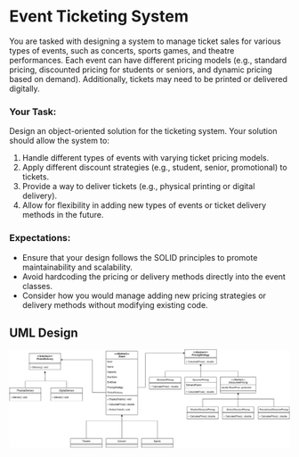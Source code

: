 # Event Ticketing System

You are tasked with designing a system to manage ticket sales for various types of events, such as concerts, sports games, and theatre performances. Each event can have different pricing models (e.g., standard pricing, discounted pricing for students or seniors, and dynamic pricing based on demand). Additionally, tickets may need to be printed or delivered digitally.

### Your Task:

Design an object-oriented solution for the ticketing system. Your solution should allow the system to:

1. Handle different types of events with varying ticket pricing models.
2. Apply different discount strategies (e.g., student, senior, promotional) to tickets.
3. Provide a way to deliver tickets (e.g., physical printing or digital delivery).
4. Allow for flexibility in adding new types of events or ticket delivery methods in the future.

### Expectations:

- Ensure that your design follows the SOLID principles to promote maintainability and scalability.
- Avoid hardcoding the pricing or delivery methods directly into the event classes.
- Consider how you would manage adding new pricing strategies or delivery methods without modifying existing code.


## UML Design

![Class Diagram](./class_diagram.svg)